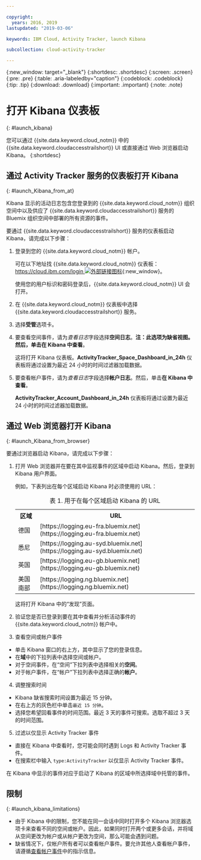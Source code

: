 ```yaml
---

copyright:
  years: 2016, 2019
lastupdated: "2019-03-06"

keywords: IBM Cloud, Activity Tracker, launch Kibana

subcollection: cloud-activity-tracker

---
```


{:new_window: target="_blank"}
{:shortdesc: .shortdesc}
{:screen: .screen}
{:pre: .pre}
{:table: .aria-labeledby="caption"}
{:codeblock: .codeblock}
{:tip: .tip}
{:download: .download}
{:important: .important}
{:note: .note}



# 打开 Kibana 仪表板
{: #launch_kibana}

您可以通过 {{site.data.keyword.cloud_notm}} 中的 {{site.data.keyword.cloudaccesstrailshort}} UI 或直接通过 Web 浏览器启动 Kibana。
{:shortdesc}
   

##  通过 Activity Tracker 服务的仪表板打开 Kibana
{: #launch_Kibana_from_at}

Kibana 显示的活动日志包含您登录到的 {{site.data.keyword.cloud_notm}} 组织空间中以及供应了 {{site.data.keyword.cloudaccesstrailshort}} 服务的 Bluemix 组织空间中部署的所有资源的事件。

要通过 {{site.data.keyword.cloudaccesstrailshort}} 服务的仪表板启动 Kibana，请完成以下步骤：

1. 登录到您的 {{site.data.keyword.cloud_notm}} 帐户。

    可在以下地址找 {{site.data.keyword.cloud_notm}} 仪表板：[https://cloud.ibm.com/login ![外部链接图标](../../../icons/launch-glyph.svg "外部链接图标")](https://cloud.ibm.com/login){:new_window}。
    
	使用您的用户标识和密码登录后，{{site.data.keyword.cloud_notm}} UI 会打开。

2. 在 {{site.data.keyword.cloud_notm}} 仪表板中选择 {{site.data.keyword.cloudaccesstrailshort}} 服务。 
    
3. 选择**受管**选项卡。

4. 要查看空间事件，请为*查看日志*字段选择**空间日志**。**注：**此选项为缺省视图。然后，单击**在 Kibana 中查看**。 

    这将打开 Kibana 仪表板。**ActivityTracker_Space_Dashboard_in_24h** 仪表板将通过设置为最近 24 小时的时间过滤器加载数据。

5. 要查看帐户事件，请为*查看日志*字段选择**帐户日志**。然后，单击**在 Kibana 中查看**。 

    **ActivityTracker_Account_Dashboard_in_24h** 仪表板将通过设置为最近 24 小时的时间过滤器加载数据。
	
	
##  通过 Web 浏览器打开 Kibana
{: #launch_Kibana_from_browser}

要通过浏览器启动 Kibana，请完成以下步骤：

1. 打开 Web 浏览器并在要在其中监视事件的区域中启动 Kibana。然后，登录到 Kibana 用户界面。
    
    例如，下表列出在每个区域启动 Kibana 时必须使用的 URL：
      
    <table>
          <caption>表 1. 用于在每个区域启动 Kibana 的 URL</caption>
           <tr>
            <th>区域</th>
            <th>URL</th>
          </tr>
          <tr>
            <td>德国</td>
            <td>[https://logging.eu-fra.bluemix.net](https://logging.eu-fra.bluemix.net)</td>
          </tr>
          <tr>
            <td>悉尼</td>
            <td>[https://logging.au-syd.bluemix.net](https://logging.au-syd.bluemix.net)</td>
          </tr>
		  <tr>
            <td>英国</td>
            <td>[https://logging.eu-gb.bluemix.net](https://logging.eu-gb.bluemix.net)</td>
          </tr>
		  <tr>
            <td>美国南部</td>
            <td>[https://logging.ng.bluemix.net](https://logging.ng.bluemix.net)</td>
          </tr>
    </table>
	
	这将打开 Kibana 中的“发现”页面。
	
2. 验证您是否已登录到要在其中查看并分析活动事件的 {{site.data.keyword.cloud_notm}} 帐户中。

3. 查看空间或帐户事件

* 单击 Kibana 窗口的右上方，其中显示了您的登录信息。
* 在**域**中的下拉列表中选择空间或帐户。
* 对于空间事件，在“空间”下拉列表中选择相关的**空间**。
* 对于帐户事件，在“帐户”下拉列表中选择正确的**帐户**。

4. 调整搜索时间

* Kibana 缺省搜索时间设置为最近 15 分钟。
* 在右上方的灰色栏中单击`最近 15 分钟`。
* 选择您希望回看事件的时间范围。最近 3 天的事件可搜索。选取不超过 3 天的时间范围。

5. 过滤以仅显示 Activity Tracker 事件
* 直接在 Kibana 中查看时，您可能会同时遇到 Logs 和 Activity Tracker 事件。
* 在搜索栏中输入 `type:ActivityTracker` 以仅显示 Activity Tracker 事件。

在 Kibana 中显示的事件对应于启动了 Kibana 的区域中所选择域中托管的事件。

## 限制
{: #launch_kibana_limitations}

* 由于 Kibana 中的限制，您不能在同一会话中同时打开多个 Kibana 浏览器选项卡来查看不同的空间或帐户。因此，如果同时打开两个或更多会话，并将域从空间更改为帐户或从帐户更改为空间，那么可能会遇到问题。
* 缺省情况下，仅帐户所有者可以查看帐户事件。要允许其他人查看帐户事件，请遵循[查看帐户事件](https://cloud.ibm.com/docs/services/cloud-activity-tracker?topic=cloud-activity-tracker-view_acc_events#view_acc_events)中的指示信息。



